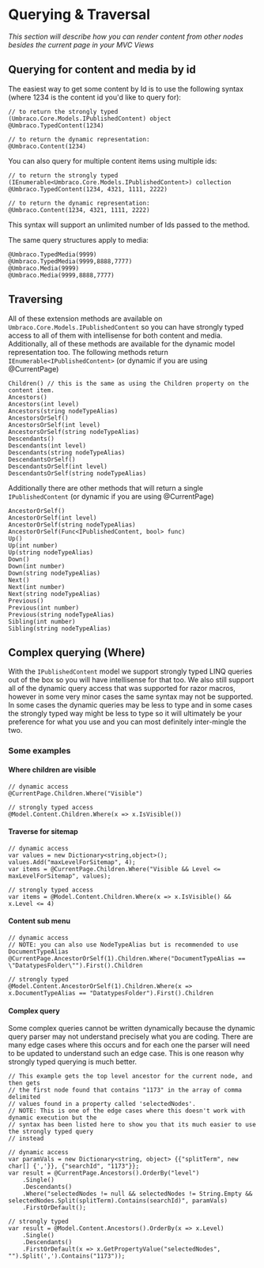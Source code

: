 # Querying & Traversal

_This section will describe how you can render content from other nodes besides the current page in your MVC Views_

## Querying for content and media by id

The easiest way to get some content by Id is to use the following syntax (where 1234 is the content id you'd like to query for):
	
	// to return the strongly typed (Umbraco.Core.Models.IPublishedContent) object
	@Umbraco.TypedContent(1234)

	// to return the dynamic representation:	
	@Umbraco.Content(1234) 	

You can also query for multiple content items using multiple ids:

	// to return the strongly typed (IEnumerable<Umbraco.Core.Models.IPublishedContent>) collection
	@Umbraco.TypedContent(1234, 4321, 1111, 2222)

	// to return the dynamic representation:	
	@Umbraco.Content(1234, 4321, 1111, 2222)

This syntax will support an unlimited number of Ids passed to the method. 

The same query structures apply to media:

	@Umbraco.TypedMedia(9999)
	@Umbraco.TypedMedia(9999,8888,7777)
	@Umbraco.Media(9999)
	@Umbraco.Media(9999,8888,7777)	


## Traversing

All of these extension methods are available on `Umbraco.Core.Models.IPublishedContent` so you can have strongly typed access to all of them with intellisense for both content and media. Additionally, all of these methods are available for the dynamic model representation too. The following methods return `IEnumerable<IPublishedContent>` (or dynamic if you are using @CurrentPage)

	Children() // this is the same as using the Children property on the content item.
	Ancestors()
	Ancestors(int level)
	Ancestors(string nodeTypeAlias)
	AncestorsOrSelf()
	AncestorsOrSelf(int level)
	AncestorsOrSelf(string nodeTypeAlias)
	Descendants()
	Descendants(int level)
	Descendants(string nodeTypeAlias)
	DescendantsOrSelf()
	DescendantsOrSelf(int level)
	DescendantsOrSelf(string nodeTypeAlias)
	

Additionally there are other methods that will return a single `IPublishedContent` (or dynamic if you are using @CurrentPage) 

	AncestorOrSelf()
	AncestorOrSelf(int level)
	AncestorOrSelf(string nodeTypeAlias)
	AncestorOrSelf(Func<IPublishedContent, bool> func)
	Up()
	Up(int number)
	Up(string nodeTypeAlias)
	Down()
	Down(int number)
	Down(string nodeTypeAlias)
	Next()
	Next(int number)
	Next(string nodeTypeAlias)
	Previous()
	Previous(int number)
	Previous(string nodeTypeAlias)
	Sibling(int number)
	Sibling(string nodeTypeAlias)

## Complex querying (Where)

With the `IPublishedContent` model we support strongly typed LINQ queries out of the box so you will have intellisense for that too. We also still support all of the dynamic query access that was supported for razor macros, however in some very minor cases the same syntax may not be supported. In some cases the dynamic queries may be less to type and in some cases the strongly typed way might be less to type so it will ultimately be your preference for what you use and you can most definitely inter-mingle the two.

### Some examples

#### Where children are visible

	// dynamic access
	@CurrentPage.Children.Where("Visible")
	
	// strongly typed access
	@Model.Content.Children.Where(x => x.IsVisible())

#### Traverse for sitemap

	// dynamic access
	var values = new Dictionary<string,object>();
	values.Add("maxLevelForSitemap", 4);
	var items = @CurrentPage.Children.Where("Visible && Level <= maxLevelForSitemap", values);

	// strongly typed access
	var items = @Model.Content.Children.Where(x => x.IsVisible() && x.Level <= 4)

#### Content sub menu

	// dynamic access
	// NOTE: you can also use NodeTypeAlias but is recommended to use DocumentTypeAlias
	@CurrentPage.AncestorOrSelf(1).Children.Where("DocumentTypeAlias == \"DatatypesFolder\"").First().Children
	
	// strongly typed
	@Model.Content.AncestorOrSelf(1).Children.Where(x => x.DocumentTypeAlias == "DatatypesFolder").First().Children

#### Complex query

Some complex queries cannot be written dynamically because the dynamic query parser may not understand precisely what you are coding. There are many edge cases where this occurs and for each one the parser will need to be updated to understand such an edge case. This is one reason why strongly typed querying is much better.

	// This example gets the top level ancestor for the current node, and then gets 
	// the first node found that contains "1173" in the array of comma delimited 
	// values found in a property called 'selectedNodes'.
	// NOTE: This is one of the edge cases where this doesn't work with dynamic execution but the 
	// syntax has been listed here to show you that its much easier to use the strongly typed query 
	// instead

	// dynamic access
	var paramVals = new Dictionary<string, object> {{"splitTerm", new char[] {','}}, {"searchId", "1173"}};
	var result = @CurrentPage.Ancestors().OrderBy("level")
		.Single()
		.Descendants()
		.Where("selectedNodes != null && selectedNodes != String.Empty && selectedNodes.Split(splitTerm).Contains(searchId)", paramVals)
		.FirstOrDefault();
	
	// strongly typed
	var result = @Model.Content.Ancestors().OrderBy(x => x.Level)
		.Single()
		.Descendants()
		.FirstOrDefault(x => x.GetPropertyValue("selectedNodes", "").Split(',').Contains("1173"));
